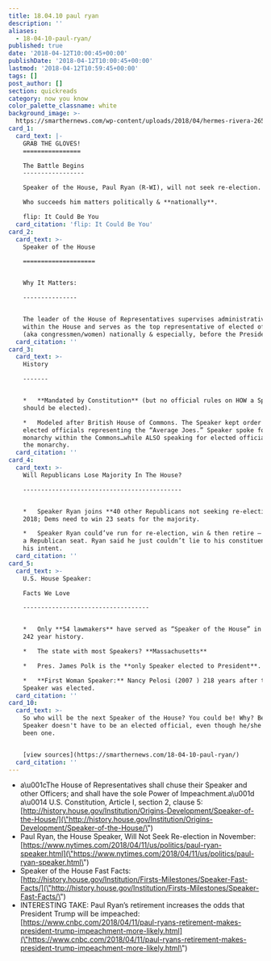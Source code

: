 ```yaml
---
title: 18.04.10 paul ryan
description: ''
aliases:
  - 18-04-10-paul-ryan/
published: true
date: '2018-04-12T10:00:45+00:00'
publishDate: '2018-04-12T10:00:45+00:00'
lastmod: '2018-04-12T10:59:45+00:00'
tags: []
post_author: []
section: quickreads
category: now you know
color_palette_classname: white
background_image: >-
  https://smarthernews.com/wp-content/uploads/2018/04/hermes-rivera-265372-unsplash-scaled.jpg
card_1:
  card_text: |-
    GRAB THE GLOVES!
    ================

    The Battle Begins
    -----------------

    Speaker of the House, Paul Ryan (R-WI), will not seek re-election.

    Who succeeds him matters politically & **nationally**.

    flip: It Could Be You
  card_citation: 'flip: It Could Be You'
card_2:
  card_text: >-
    Speaker of the House

    ====================


    Why It Matters:

    ---------------


    The leader of the House of Representatives supervises administrative duties
    within the House and serves as the top representative of elected officials
    (aka congressmen/women) nationally & especially, before the President.
  card_citation: ''
card_3:
  card_text: >-
    History

    -------


    *   **Mandated by Constitution** (but no official rules on HOW a Speaker
    should be elected).

    *   Modeled after British House of Commons. The Speaker kept order over
    elected officials representing the “Average Joes.” Speaker spoke for the
    monarchy within the Commons…while ALSO speaking for elected officials before
    the monarchy.
  card_citation: ''
card_4:
  card_text: >-
    Will Republicans Lose Majority In The House?

    --------------------------------------------


    *   Speaker Ryan joins **40 other Republicans not seeking re-election** Nov
    2018; Dems need to win 23 seats for the majority.

    *   Speaker Ryan could’ve run for re-election, win & then retire – securing
    a Republican seat. Ryan said he just couldn’t lie to his constituents about
    his intent.
  card_citation: ''
card_5:
  card_text: >-
    U.S. House Speaker:  

    Facts We Love

    -----------------------------------


    *   Only **54 lawmakers** have served as “Speaker of the House” in America’s
    242 year history.

    *   The state with most Speakers? **Massachusetts**

    *   Pres. James Polk is the **only Speaker elected to President**.

    *   **First Woman Speaker:** Nancy Pelosi (2007 ) 218 years after the First
    Speaker was elected.
  card_citation: ''
card_10:
  card_text: >-
    So who will be the next Speaker of the House? You could be! Why? Because the
    Speaker doesn't have to be an elected official, even though he/she's always
    been one.


    [view sources](https://smarthernews.com/18-04-10-paul-ryan/)
  card_citation: ''
---
```

*   a\\u001cThe House of Representatives shall chuse their Speaker and other Officers; and shall have the sole Power of Impeachment.a\\u001d  
    a\\u0014 U.S. Constitution, Article I, section 2, clause 5: [http://history.house.gov/Institution/Origins-Development/Speaker-of-the-House/](\"http://history.house.gov/Institution/Origins-Development/Speaker-of-the-House/\")
*   Paul Ryan, the House Speaker, Will Not Seek Re-election in November: [https://www.nytimes.com/2018/04/11/us/politics/paul-ryan-speaker.html](\"https://www.nytimes.com/2018/04/11/us/politics/paul-ryan-speaker.html\")
*   Speaker of the House Fast Facts: [http://history.house.gov/Institution/Firsts-Milestones/Speaker-Fast-Facts/](\"http://history.house.gov/Institution/Firsts-Milestones/Speaker-Fast-Facts/\")
*   INTERESTING TAKE: Paul Ryan’s retirement increases the odds that President Trump will be impeached: [https://www.cnbc.com/2018/04/11/paul-ryans-retirement-makes-president-trump-impeachment-more-likely.html](\"https://www.cnbc.com/2018/04/11/paul-ryans-retirement-makes-president-trump-impeachment-more-likely.html\")
